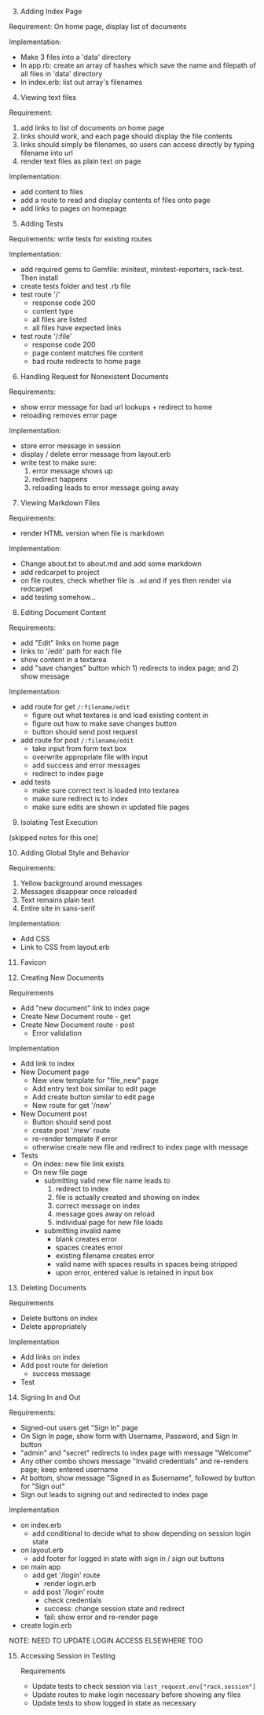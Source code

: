 3. Adding Index Page

  Requirement: On home page, display list of documents

  Implementation: 
  - Make 3 files into a 'data' directory
  - In app.rb: create an array of hashes which save the name and filepath of all files in 'data' directory
  - In index.erb: list out array's filenames

4. Viewing text files

  Requirement:
  1. add links to list of documents on home page
  2. links should work, and each page should display the file contents
  3. links should simply be filenames, so users can access directly by typing filename into url
  4. render text files as plain text on page

  Implementation:
  - add content to files
  - add a route to read and display contents of files onto page
  - add links to pages on homepage 

5. Adding Tests

  Requirements: write tests for existing routes

  Implementation:
  - add required gems to Gemfile: minitest, minitest-reporters, rack-test. Then install
  - create tests folder and test .rb file
  - test route '/'
    - response code 200
    - content type
    - all files are listed
    - all files have expected links
  - test route '/:file'
    - response code 200
    - page content matches file content
    - bad route redirects to home page

6. Handling Request for Nonexistent Documents

  Requirements: 
  - show error message for bad url lookups + redirect to home
  - reloading removes error page

  Implementation:
  - store error message in session
  - display / delete error message from layout.erb
  - write test to make sure:
    1. error message shows up
    2. redirect happens
    3. reloading leads to error message going away


7. Viewing Markdown Files

  Requirements:
  - render HTML version when file is markdown

  Implementation:
  - Change about.txt to about.md and add some markdown
  - add redcarpet to project
  - on file routes, check whether file is `.md` and if yes then render via redcarpet
  - add testing somehow...


8. Editing Document Content

  Requirements:
  - add "Edit" links on home page
  - links to '/edit' path for each file
  - show content in a textarea
  - add "save changes" button which 1) redirects to index page; and 2) show message

  Implementation:
  - add route for get `/:filename/edit`
    - figure out what textarea is and load existing content in
    - figure out how to make save changes button
    - button should send post request
  - add route for post `/:filename/edit`
    - take input from form text box 
    - overwrite appropriate file with input
    - add success and error messages
    - redirect to index page
  - add tests
    - make sure correct text is loaded into textarea
    - make sure redirect is to index
    - make sure edits are shown in updated file pages


9. Isolating Test Execution

  (skipped notes for this one)
  
10. Adding Global Style and Behavior

  Requirements:
  1. Yellow background around messages
  2. Messages disappear once reloaded
  3. Text remains plain text
  4. Entire site in sans-serif

  Implementation:
  - Add CSS 
  - Link to CSS from layout.erb

11. Favicon

12. Creating New Documents

  Requirements
  - Add "new document" link to index page
  - Create New Document route - get
  - Create New Document route - post
    - Error validation 

  Implementation
  - Add link to index
  - New Document page
    - New view template for "file_new" page
    - Add entry text box similar to edit page
    - Add create button similar to edit page
    - New route for get '/new'
  - New Document post
    - Button should send post
    - create post '/new' route
    - re-render template if error
    - otherwise create new file and redirect to index page with message
  - Tests
    - On index: new file link exists
    - On new file page
      - submitting valid new file name leads to 
        1) redirect to index
        2) file is actually created and showing on index
        3) correct message on index
        4) message goes away on reload
        5) individual page for new file loads
      - submitting invalid name
        - blank creates error
        - spaces creates error
        - existing filename creates error
        - valid name with spaces results in spaces being stripped
        - upon error, entered value is retained in input box

13. Deleting Documents

  Requirements
  - Delete buttons on index
  - Delete appropriately

  Implementation
  - Add links on index
  - Add post route for deletion
    - success message
  - Test


14. Signing In and Out

  Requirements:
  - Signed-out users get "Sign In" page
  - On Sign In page, show form with Username, Password, and Sign In button
  - "admin" and "secret" redirects to index page with message "Welcome"
  - Any other combo shows message "Invalid credentials" and re-renders page; keep entered username
  - At bottom, show message "Signed in as $username", followed by button for "Sign out"
  - Sign out leads to signing out and redirected to index page

  Implementation
  - on index.erb
    - add conditional to decide what to show depending on session login state
  - on layout.erb
    - add footer for logged in state with sign in / sign out buttons
  - on main app
    - add get '/login' route
      - render login.erb
    - add post '/login' route
      - check credentials
      - success: change session state and redirect
      - fail: show error and re-render page
  - create login.erb

  NOTE: NEED TO UPDATE LOGIN ACCESS ELSEWHERE TOO

  15. Accessing Session in Testing

      Requirements
      - Update tests to check session via `last_request.env["rack.session"]`
      - Update routes to make login necessary before showing any files
      - Update tests to show logged in state as necessary
      
